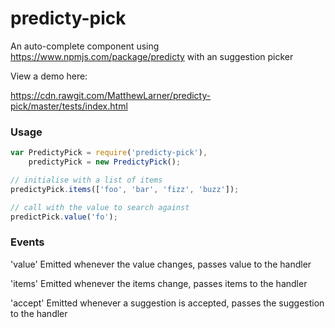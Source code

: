 # predicty-pick
An auto-complete component  using https://www.npmjs.com/package/predicty with an suggestion picker

View a demo here:

https://cdn.rawgit.com/MatthewLarner/predicty-pick/master/tests/index.html

### Usage

```javascript
var PredictyPick = require('predicty-pick'),
	predictyPick = new PredictyPick();

// initialise with a list of items
predictyPick.items(['foo', 'bar', 'fizz', 'buzz']);

// call with the value to search against
predictPick.value('fo');
```

### Events

'value' Emitted whenever the value changes, passes value to the handler

'items' Emitted whenever the items change, passes items to the handler

'accept' Emitted whenever a suggestion is accepted, passes the suggestion to the handler
